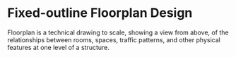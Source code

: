 # Fixed-outline Floorplan Design

Floorplan is a technical drawing to scale, showing a view from above, of the relationships between rooms, spaces, traffic patterns, and other physical features at one level of a structure.
